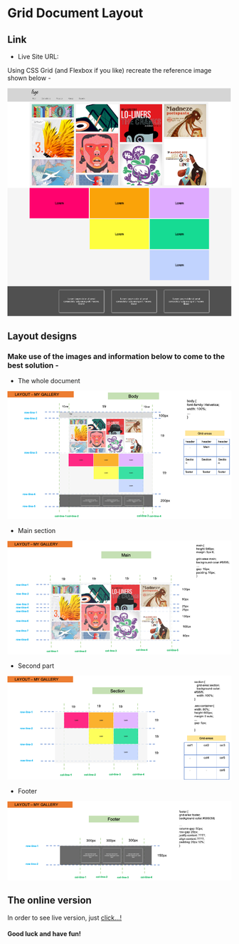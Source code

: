 # Grid Document Layout

## Link

- Live Site URL: []()

Using CSS Grid (and Flexbox if you like) recreate the reference image shown below -

![Desktop](./layout_images/desktop.png "desktop version")

## Layout designs

### Make use of the images and information below to come to the best solution -

- The whole document

![Desktop](./layout_images/layout_body.png "desktop version")

- Main section

![Desktop](./layout_images/layout_main.png "desktop version")

- Second part

![Desktop](./layout_images/layout_section.png "desktop version")

- Footer

![Desktop](./layout_images/layout_footer.png "desktop version")

## The online version

In order to see live version, just [click...!](https://hsnakk.github.io/UIB_Layout_Grid_Exercise-1/)

#### Good luck and have fun!
